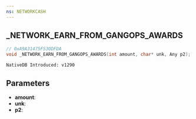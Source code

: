 ```yaml
---
ns: NETWORKCASH
---
```

## _NETWORK_EARN_FROM_GANGOPS_AWARDS

```c
// 0xA9A31475F530DFDA
void _NETWORK_EARN_FROM_GANGOPS_AWARDS(int amount, char* unk, Any p2);
```

```
NativeDB Introduced: v1290
```

## Parameters
* **amount**:
* **unk**:
* **p2**:
